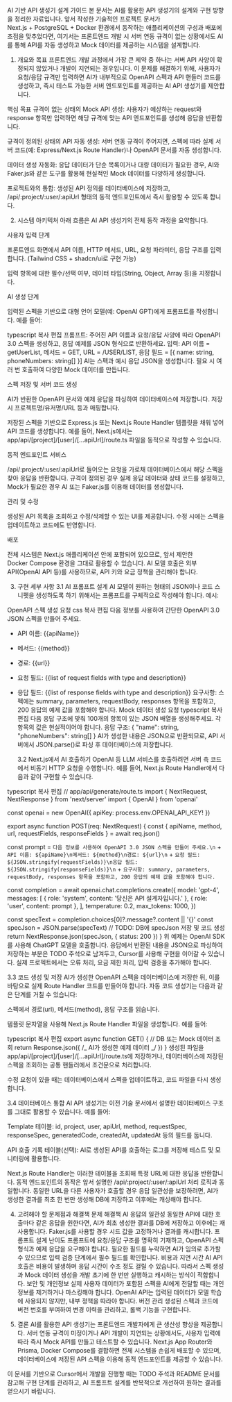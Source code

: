 AI 기반 API 생성기 설계 가이드
본 문서는 AI를 활용한 API 생성기의 설계와 구현 방향을 정리한 자료입니다. 앞서 작성한 기술적인 프로젝트 문서가 Next.js + PostgreSQL + Docker 환경에서 동작하는 애플리케이션의 구성과 배포에 초점을 맞추었다면, 여기서는 프론트엔드 개발 시 서버 연동 규격이 없는 상황에서도 AI를 통해 API를 자동 생성하고 Mock 데이터를 제공하는 시스템을 설계합니다.

1. 개요와 목표
   프론트엔드 개발 과정에서 가장 큰 제약 중 하나는 서버 API 사양이 확정되지 않았거나 개발이 지연되는 경우입니다. 이 문제를 해결하기 위해, 사용자가 요청/응답 규격만 입력하면 AI가 내부적으로 OpenAPI 스펙과 API 핸들러 코드를 생성하고, 즉시 테스트 가능한 서버 엔드포인트를 제공하는 AI API 생성기를 제안합니다.

핵심 목표
규격이 없는 상태의 Mock API 생성: 사용자가 예상하는 request와 response 항목만 입력하면 해당 규격에 맞는 API 엔드포인트를 생성해 응답을 반환합니다.

규격이 정의된 상태의 API 자동 생성: 서버 연동 규격이 주어지면, 스펙에 따라 실제 서버 코드(예: Express/Next.js Route Handler)나 OpenAPI 문서를 자동 생성합니다.

데이터 생성 자동화: 응답 데이터가 단순 목록이거나 대량 데이터가 필요한 경우, AI와 Faker.js와 같은 도구를 활용해 현실적인 Mock 데이터를 다양하게 생성합니다.

프로젝트와의 통합: 생성된 API 정의를 데이터베이스에 저장하고, /api/:project/:user/:apiUrl 형태의 동적 엔드포인트에서 즉시 활용할 수 있도록 합니다.

2. 시스템 아키텍처
   아래 흐름은 AI API 생성기의 전체 동작 과정을 요약합니다.

사용자 입력 단계

프론트엔드 화면에서 API 이름, HTTP 메서드, URL, 요청 파라미터, 응답 구조를 입력합니다. (Tailwind CSS + shadcn/ui로 구현 가능)

입력 항목에 대한 필수/선택 여부, 데이터 타입(String, Object, Array 등)을 지정합니다.

AI 생성 단계

입력된 스펙을 기반으로 대형 언어 모델(예: OpenAI GPT)에게 프롬프트를 작성합니다. 예를 들어:

typescript
복사
편집
프롬프트: 주어진 API 이름과 요청/응답 사양에 따라 OpenAPI 3.0 스펙을 생성하고, 응답 예제를 JSON 형식으로 반환하세요.
입력: API 이름 = getUserList, 메서드 = GET, URL = /USER/LIST, 응답 필드 = [{ name: string, phoneNumbers: string[] }]
AI는 스펙과 예시 응답 JSON을 생성합니다. 필요 시 여러 번 호출하여 다양한 Mock 데이터를 만듭니다.

스펙 저장 및 서버 코드 생성

AI가 반환한 OpenAPI 문서와 예제 응답을 파싱하여 데이터베이스에 저장합니다. 저장 시 프로젝트명/유저명/URL 등과 매핑합니다.

저장된 스펙을 기반으로 Express.js 또는 Next.js Route Handler 템플릿을 채워 넣어 API 코드를 생성합니다. 예를 들어, Next.js에서는 app/api/[project]/[user]/[...apiUrl]/route.ts 파일을 동적으로 작성할 수 있습니다.

동적 엔드포인트 서비스

/api/:project/:user/:apiUrl로 들어오는 요청을 가로채 데이터베이스에서 해당 스펙을 찾아 응답을 반환합니다. 규격이 정의된 경우 실제 응답 데이터와 상태 코드를 설정하고, Mock가 필요한 경우 AI 또는 Faker.js를 이용해 데이터를 생성합니다.

관리 및 수정

생성된 API 목록을 조회하고 수정/삭제할 수 있는 UI를 제공합니다. 수정 시에는 스펙을 업데이트하고 코드에도 반영합니다.

배포

전체 시스템은 Next.js 애플리케이션 안에 포함되어 있으므로, 앞서 제안한 Docker Compose 환경을 그대로 활용할 수 있습니다. AI 모델 호출은 외부 API(OpenAI API 등)를 사용하므로, API 키와 요금 정책을 관리해야 합니다.

3. 구현 세부 사항
   3.1 AI 프롬프트 설계
   AI 모델이 원하는 형태의 JSON이나 코드 스니펫을 생성하도록 하기 위해서는 프롬프트를 구체적으로 작성해야 합니다. 예시:

OpenAPI 스펙 생성 요청
css
복사
편집
다음 정보를 사용하여 간단한 OpenAPI 3.0 JSON 스펙을 만들어 주세요.

- API 이름: {{apiName}}
- 메서드: {{method}}
- 경로: {{url}}
- 요청 필드: {{list of request fields with type and description}}
- 응답 필드: {{list of response fields with type and description}}
  요구사항: 스펙에는 summary, parameters, requestBody, responses 항목을 포함하고, 200 응답의 예제 값을 포함해야 합니다.
  Mock 데이터 생성 요청
  typescript
  복사
  편집
  다음 응답 구조에 맞춰 100개의 항목이 있는 JSON 배열을 생성해주세요. 각 항목의 값은 현실적이어야 합니다.
  응답 구조: {
  "name": string,
  "phoneNumbers": string[]
  }
  AI가 생성한 내용은 JSON으로 반환되므로, API 서버에서 JSON.parse()로 파싱 후 데이터베이스에 저장합니다.

  3.2 Next.js에서 AI 호출하기
  OpenAI 등 LLM 서비스를 호출하려면 서버 측 코드에서 비동기 HTTP 요청을 수행합니다. 예를 들어, Next.js Route Handler에서 다음과 같이 구현할 수 있습니다.

typescript
복사
편집
// app/api/generate/route.ts
import { NextRequest, NextResponse } from 'next/server'
import { OpenAI } from 'openai'

const openai = new OpenAI({ apiKey: process.env.OPENAI_API_KEY! })

export async function POST(req: NextRequest) {
const { apiName, method, url, requestFields, responseFields } = await req.json()

const prompt = `다음 정보를 사용하여 OpenAPI 3.0 JSON 스펙을 만들어 주세요.\n` +
`API 이름: ${apiName}\n메서드: ${method}\n경로: ${url}\n` +
`요청 필드: ${JSON.stringify(requestFields)}\n응답 필드: ${JSON.stringify(responseFields)}\n` +
`요구사항: summary, parameters, requestBody, responses 항목을 포함하고, 200 응답의 예제 값을 포함해야 합니다.`

const completion = await openai.chat.completions.create({
model: 'gpt-4',
messages: [
{ role: 'system', content: '당신은 API 설계자입니다.' },
{ role: 'user', content: prompt },
],
temperature: 0.2,
max_tokens: 1000,
})

const specText = completion.choices[0]?.message?.content || '{}'
const specJson = JSON.parse(specText)
// TODO: DB에 specJson 저장 및 코드 생성
return NextResponse.json(specJson, { status: 200 })
}
위 예제는 OpenAI SDK를 사용해 ChatGPT 모델을 호출합니다. 응답에서 반환된 내용을 JSON으로 파싱하여 저장하는 부분은 TODO 주석으로 남겨두고, Cursor를 사용해 구현을 이어갈 수 있습니다. 실제 프로젝트에서는 오류 처리, 요금 제한 처리, 입력 검증을 추가해야 합니다.

3.3 코드 생성 및 저장
AI가 생성한 OpenAPI 스펙을 데이터베이스에 저장한 뒤, 이를 바탕으로 실제 Route Handler 코드를 만들어야 합니다. 자동 코드 생성기는 다음과 같은 단계를 거칠 수 있습니다:

스펙에서 경로(url), 메서드(method), 응답 구조를 읽습니다.

템플릿 문자열을 사용해 Next.js Route Handler 파일을 생성합니다. 예를 들어:

typescript
복사
편집
export async function GET() {
// DB 또는 Mock 데이터 조회
return Response.json({ /_ AI가 생성한 예제 데이터 _/ })
}
생성된 파일을 app/api/[project]/[user]/[...apiUrl]/route.ts에 저장하거나, 데이터베이스에 저장된 스펙을 조회하는 공통 핸들러에서 조건문으로 처리합니다.

수정 요청이 있을 때는 데이터베이스에서 스펙을 업데이트하고, 코드 파일을 다시 생성합니다.

3.4 데이터베이스 통합
AI API 생성기는 이전 기술 문서에서 설명한 데이터베이스 구조를 그대로 활용할 수 있습니다. 예를 들어:

Template 테이블: id, project, user, apiUrl, method, requestSpec, responseSpec, generatedCode, createdAt, updatedAt 등의 필드를 둡니다.

API 호출 기록 테이블(선택): AI로 생성된 API를 호출하는 로그를 저장해 테스트 및 모니터링에 활용합니다.

Next.js Route Handler는 이러한 테이블을 조회해 특정 URL에 대한 응답을 반환합니다. 동적 엔드포인트의 동작은 앞서 설명한 /api/:project/:user/:apiUrl 처리 로직과 동일합니다. 동일한 URL을 다른 사용자가 호출할 경우 응답 일관성을 보장하려면, AI가 생성한 결과를 최초 한 번만 생성해 DB에 저장하고 이후에는 캐싱해야 합니다.

4. 고려해야 할 문제점과 해결책
   문제 해결책
   AI 응답의 일관성 동일한 API에 대한 호출마다 같은 응답을 원한다면, AI가 최초 생성한 결과를 DB에 저장하고 이후에는 재사용합니다. Faker.js를 사용할 경우 시드 값을 고정하거나 결과를 캐시합니다.
   프롬프트 설계 난이도 프롬프트에 요청/응답 구조를 명확히 기재하고, OpenAPI 스펙 형식과 예제 응답을 요구해야 합니다. 필요한 필드를 누락하면 AI가 임의로 추가할 수 있으므로 입력 검증 단계에서 필수 필드를 확인합니다.
   비용과 지연 시간 AI API 호출은 비용이 발생하며 응답 시간이 수초 정도 걸릴 수 있습니다. 따라서 스펙 생성과 Mock 데이터 생성을 개발 초기에 한 번만 실행하고 캐시하는 방식이 적합합니다.
   보안 및 개인정보 실제 사용자 데이터가 포함된 스펙을 AI에게 전달할 때는 개인정보를 제거하거나 마스킹해야 합니다. OpenAI API는 입력된 데이터가 모델 학습에 사용되지 않지만, 내부 정책을 따라야 합니다.
   버전 관리 생성된 스펙과 코드에 버전 번호를 부여하여 변경 이력을 관리하고, 롤백 기능을 구현합니다.

5. 결론
   AI를 활용한 API 생성기는 프론트엔드 개발자에게 큰 생산성 향상을 제공합니다. 서버 연동 규격이 미정이거나 API 개발이 지연되는 상황에서도, 사용자 입력에 따라 즉시 Mock API를 만들고 테스트할 수 있습니다. Next.js App Router와 Prisma, Docker Compose를 결합하면 전체 시스템을 손쉽게 배포할 수 있으며, 데이터베이스에 저장된 API 스펙을 이용해 동적 엔드포인트를 제공할 수 있습니다.

이 문서를 기반으로 Cursor에서 개발을 진행할 때는 TODO 주석과 README 문서를 참고해 구현 단계를 관리하고, AI 프롬프트 설계를 반복적으로 개선하여 원하는 결과를 얻으시기 바랍니다.
